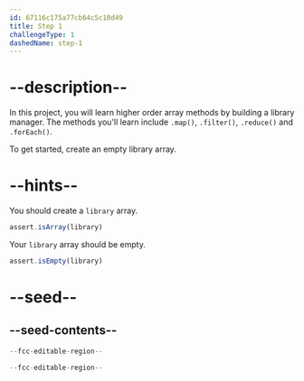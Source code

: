 ```yaml
---
id: 67116c175a77cb64c5c10d49
title: Step 1
challengeType: 1
dashedName: step-1
---
```


# --description--

In this project, you will learn higher order array methods by building a library manager. The methods you'll learn include `.map()`, `.filter()`, `.reduce()` and `.forEach()`.

To get started, create an empty library array.

# --hints--

You should create a `library` array.

```js
assert.isArray(library)
```

Your `library` array should be empty.

```js
assert.isEmpty(library)
```

# --seed--

## --seed-contents--

```js
--fcc-editable-region--

--fcc-editable-region--
```
